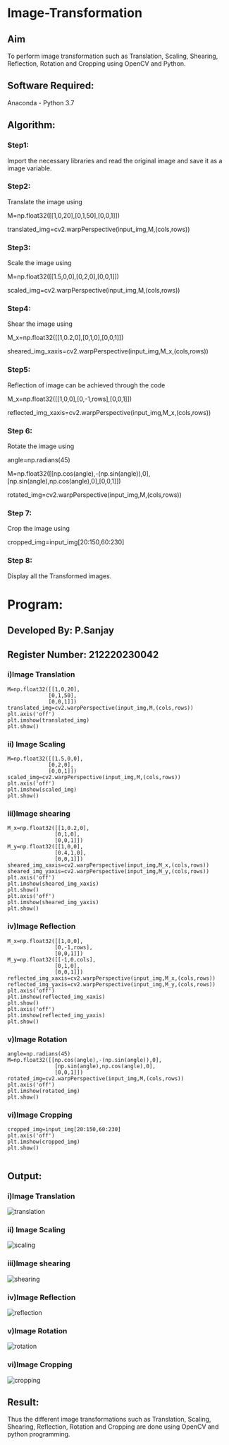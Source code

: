 # Image-Transformation
## Aim
To perform image transformation such as Translation, Scaling, Shearing, Reflection, Rotation and Cropping using OpenCV and Python.

## Software Required:
Anaconda - Python 3.7

## Algorithm:
### Step1:
Import the necessary libraries and read the original image and save it as a image variable.

### Step2:
Translate the image using

M=np.float32([[1,0,20],[0,1,50],[0,0,1]])

translated_img=cv2.warpPerspective(input_img,M,(cols,rows))


### Step3:
Scale the image using

M=np.float32([[1.5,0,0],[0,2,0],[0,0,1]])

scaled_img=cv2.warpPerspective(input_img,M,(cols,rows))

### Step4:
Shear the image using

M_x=np.float32([[1,0.2,0],[0,1,0],[0,0,1]])

sheared_img_xaxis=cv2.warpPerspective(input_img,M_x,(cols,rows))


### Step5:
Reflection of image can be achieved through the code

M_x=np.float32([[1,0,0],[0,-1,rows],[0,0,1]])

reflected_img_xaxis=cv2.warpPerspective(input_img,M_x,(cols,rows))


### Step 6:
Rotate the image using

angle=np.radians(45)

M=np.float32([[np.cos(angle),-(np.sin(angle)),0],[np.sin(angle),np.cos(angle),0],[0,0,1]])

rotated_img=cv2.warpPerspective(input_img,M,(cols,rows))


### Step 7:
Crop the image using

cropped_img=input_img[20:150,60:230]


### Step 8:
Display all the Transformed images.

# Program:
## Developed By: P.Sanjay
## Register Number: 212220230042
### i)Image Translation
```
M=np.float32([[1,0,20],
             [0,1,50],
             [0,0,1]])
translated_img=cv2.warpPerspective(input_img,M,(cols,rows))
plt.axis('off')
plt.imshow(translated_img)
plt.show()

```

### ii) Image Scaling
```
M=np.float32([[1.5,0,0],
             [0,2,0],
             [0,0,1]])
scaled_img=cv2.warpPerspective(input_img,M,(cols,rows))
plt.axis('off')
plt.imshow(scaled_img)
plt.show()
```
### iii)Image shearing
```
M_x=np.float32([[1,0.2,0],
               [0,1,0],
               [0,0,1]])
M_y=np.float32([[1,0,0],
               [0.4,1,0],
               [0,0,1]])
sheared_img_xaxis=cv2.warpPerspective(input_img,M_x,(cols,rows))
sheared_img_yaxis=cv2.warpPerspective(input_img,M_y,(cols,rows))
plt.axis('off')
plt.imshow(sheared_img_xaxis)
plt.show()
plt.axis('off')
plt.imshow(sheared_img_yaxis)
plt.show()
```

### iv)Image Reflection
```
M_x=np.float32([[1,0,0],
               [0,-1,rows],
               [0,0,1]])
M_y=np.float32([[-1,0,cols],
               [0,1,0],
               [0,0,1]])
reflected_img_xaxis=cv2.warpPerspective(input_img,M_x,(cols,rows))
reflected_img_yaxis=cv2.warpPerspective(input_img,M_y,(cols,rows))
plt.axis('off')
plt.imshow(reflected_img_xaxis)
plt.show()
plt.axis('off')
plt.imshow(reflected_img_yaxis)
plt.show()
```

### v)Image Rotation
```
angle=np.radians(45)
M=np.float32([[np.cos(angle),-(np.sin(angle)),0],
               [np.sin(angle),np.cos(angle),0],
               [0,0,1]])
rotated_img=cv2.warpPerspective(input_img,M,(cols,rows))
plt.axis('off')
plt.imshow(rotated_img)
plt.show()
```

### vi)Image Cropping

```
cropped_img=input_img[20:150,60:230]
plt.axis('off')
plt.imshow(cropped_img)
plt.show()


```
## Output:
### i)Image Translation
![translation](https://user-images.githubusercontent.com/75235426/165502121-cc74d9ce-5b15-4c39-9068-dc596b40bc0f.png)



### ii) Image Scaling

![scaling](https://user-images.githubusercontent.com/75235426/165502223-d89d5699-a418-4b09-821a-534bd8c2a5e4.png)



### iii)Image shearing
![shearing](https://user-images.githubusercontent.com/75235426/165502301-c04f62c9-f993-4dda-9052-2d5de5db9328.png)


### iv)Image Reflection
![reflection](https://user-images.githubusercontent.com/75235426/165502325-176c8c30-60f7-4a89-ac08-581bf30a2918.png)



### v)Image Rotation
![rotation](https://user-images.githubusercontent.com/75235426/165502334-271eeb80-d476-4b50-abf8-6c4a7ba449a7.png)


### vi)Image Cropping
![cropping](https://user-images.githubusercontent.com/75235426/165502352-3457aa84-18b2-4f93-ad15-0ca931bab538.png)


## Result: 

Thus the different image transformations such as Translation, Scaling, Shearing, Reflection, Rotation and Cropping are done using OpenCV and python programming.
